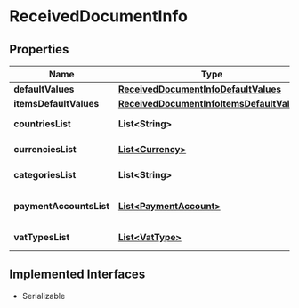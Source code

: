 

# ReceivedDocumentInfo


## Properties

| Name | Type | Description | Notes |
|------------ | ------------- | ------------- | -------------|
|**defaultValues** | [**ReceivedDocumentInfoDefaultValues**](ReceivedDocumentInfoDefaultValues.md) |  |  [optional] |
|**itemsDefaultValues** | [**ReceivedDocumentInfoItemsDefaultValues**](ReceivedDocumentInfoItemsDefaultValues.md) |  |  [optional] |
|**countriesList** | **List&lt;String&gt;** | Countries list |  [optional] |
|**currenciesList** | [**List&lt;Currency&gt;**](Currency.md) | Currencies list |  [optional] |
|**categoriesList** | **List&lt;String&gt;** | Categories list |  [optional] |
|**paymentAccountsList** | [**List&lt;PaymentAccount&gt;**](PaymentAccount.md) | Payments accounts list |  [optional] |
|**vatTypesList** | [**List&lt;VatType&gt;**](VatType.md) | Vat types list |  [optional] |


## Implemented Interfaces

* Serializable


